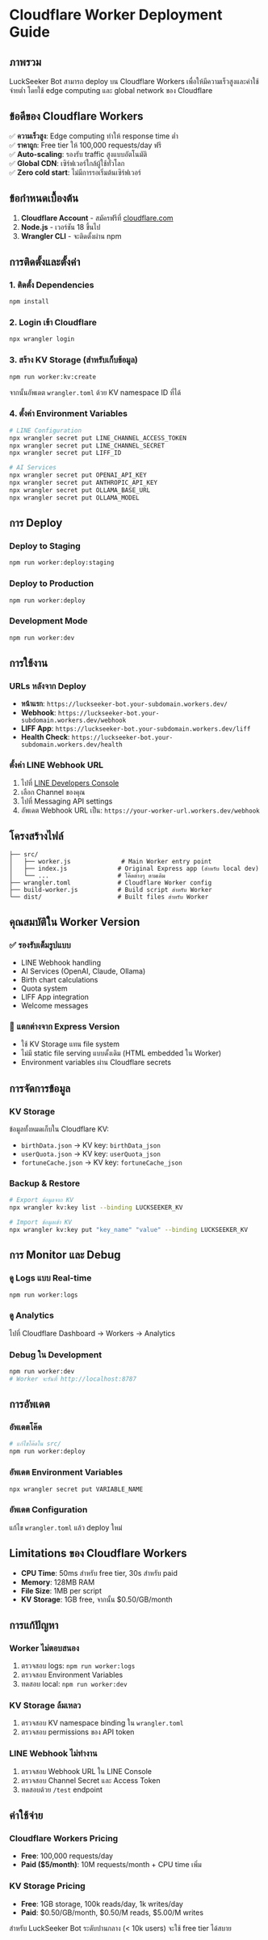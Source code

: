 # Cloudflare Worker Deployment Guide

## ภาพรวม

LuckSeeker Bot สามารถ deploy บน Cloudflare Workers เพื่อให้มีความเร็วสูงและค่าใช้จ่ายต่ำ โดยใช้ edge computing และ global network ของ Cloudflare

## ข้อดีของ Cloudflare Workers

✅ **ความเร็วสูง**: Edge computing ทำให้ response time ต่ำ  
✅ **ราคาถูก**: Free tier ให้ 100,000 requests/day ฟรี  
✅ **Auto-scaling**: รองรับ traffic สูงแบบอัตโนมัติ  
✅ **Global CDN**: เซิร์ฟเวอร์ใกล้ผู้ใช้ทั่วโลก  
✅ **Zero cold start**: ไม่มีการรอเริ่มต้นเซิร์ฟเวอร์  

## ข้อกำหนดเบื้องต้น

1. **Cloudflare Account** - สมัครฟรีที่ [cloudflare.com](https://cloudflare.com)
2. **Node.js** - เวอร์ชัน 18 ขึ้นไป
3. **Wrangler CLI** - จะติดตั้งผ่าน npm

## การติดตั้งและตั้งค่า

### 1. ติดตั้ง Dependencies

```bash
npm install
```

### 2. Login เข้า Cloudflare

```bash
npx wrangler login
```

### 3. สร้าง KV Storage (สำหรับเก็บข้อมูล)

```bash
npm run worker:kv:create
```

จากนั้นอัพเดต `wrangler.toml` ด้วย KV namespace ID ที่ได้

### 4. ตั้งค่า Environment Variables

```bash
# LINE Configuration
npx wrangler secret put LINE_CHANNEL_ACCESS_TOKEN
npx wrangler secret put LINE_CHANNEL_SECRET  
npx wrangler secret put LIFF_ID

# AI Services
npx wrangler secret put OPENAI_API_KEY
npx wrangler secret put ANTHROPIC_API_KEY
npx wrangler secret put OLLAMA_BASE_URL
npx wrangler secret put OLLAMA_MODEL
```

## การ Deploy

### Deploy to Staging

```bash
npm run worker:deploy:staging
```

### Deploy to Production

```bash
npm run worker:deploy
```

### Development Mode

```bash
npm run worker:dev
```

## การใช้งาน

### URLs หลังจาก Deploy

- **หน้าแรก**: `https://luckseeker-bot.your-subdomain.workers.dev/`
- **Webhook**: `https://luckseeker-bot.your-subdomain.workers.dev/webhook`
- **LIFF App**: `https://luckseeker-bot.your-subdomain.workers.dev/liff`
- **Health Check**: `https://luckseeker-bot.your-subdomain.workers.dev/health`

### ตั้งค่า LINE Webhook URL

1. ไปที่ [LINE Developers Console](https://developers.line.biz)
2. เลือก Channel ของคุณ
3. ไปที่ Messaging API settings
4. อัพเดต Webhook URL เป็น: `https://your-worker-url.workers.dev/webhook`

## โครงสร้างไฟล์

```
├── src/
│   ├── worker.js              # Main Worker entry point
│   ├── index.js              # Original Express app (สำหรับ local dev)
│   └── ...                   # โค๊ดต่างๆ ตามเดิม
├── wrangler.toml             # Cloudflare Worker config
├── build-worker.js           # Build script สำหรับ Worker
└── dist/                     # Built files สำหรับ Worker
```

## คุณสมบัติใน Worker Version

### ✅ รองรับเต็มรูปแบบ
- LINE Webhook handling
- AI Services (OpenAI, Claude, Ollama)
- Birth chart calculations
- Quota system
- LIFF App integration
- Welcome messages

### 🔄 แตกต่างจาก Express Version
- ใช้ KV Storage แทน file system
- ไม่มี static file serving แบบดั้งเดิม (HTML embedded ใน Worker)
- Environment variables ผ่าน Cloudflare secrets

## การจัดการข้อมูล

### KV Storage
ข้อมูลทั้งหมดเก็บใน Cloudflare KV:
- `birthData.json` → KV key: `birthData_json`
- `userQuota.json` → KV key: `userQuota_json`
- `fortuneCache.json` → KV key: `fortuneCache_json`

### Backup & Restore
```bash
# Export ข้อมูลจาก KV
npx wrangler kv:key list --binding LUCKSEEKER_KV

# Import ข้อมูลเข้า KV
npx wrangler kv:key put "key_name" "value" --binding LUCKSEEKER_KV
```

## การ Monitor และ Debug

### ดู Logs แบบ Real-time
```bash
npm run worker:logs
```

### ดู Analytics
ไปที่ Cloudflare Dashboard → Workers → Analytics

### Debug ใน Development
```bash
npm run worker:dev
# Worker จะรันที่ http://localhost:8787
```

## การอัพเดต

### อัพเดตโค๊ด
```bash
# แก้ไขโค๊ดใน src/
npm run worker:deploy
```

### อัพเดต Environment Variables
```bash
npx wrangler secret put VARIABLE_NAME
```

### อัพเดต Configuration
แก้ไข `wrangler.toml` แล้ว deploy ใหม่

## Limitations ของ Cloudflare Workers

- **CPU Time**: 50ms สำหรับ free tier, 30s สำหรับ paid
- **Memory**: 128MB RAM
- **File Size**: 1MB per script
- **KV Storage**: 1GB free, จากนั้น $0.50/GB/month

## การแก้ปัญหา

### Worker ไม่ตอบสนอง
1. ตรวจสอบ logs: `npm run worker:logs`
2. ตรวจสอบ Environment Variables
3. ทดสอบ local: `npm run worker:dev`

### KV Storage ล้มเหลว
1. ตรวจสอบ KV namespace binding ใน `wrangler.toml`
2. ตรวจสอบ permissions ของ API token

### LINE Webhook ไม่ทำงาน
1. ตรวจสอบ Webhook URL ใน LINE Console
2. ตรวจสอบ Channel Secret และ Access Token
3. ทดสอบด้วย `/test` endpoint

## ค่าใช้จ่าย

### Cloudflare Workers Pricing
- **Free**: 100,000 requests/day
- **Paid ($5/month)**: 10M requests/month + CPU time เพิ่ม

### KV Storage Pricing  
- **Free**: 1GB storage, 100k reads/day, 1k writes/day
- **Paid**: $0.50/GB/month, $0.50/M reads, $5.00/M writes

สำหรับ LuckSeeker Bot ระดับปานกลาง (< 10k users) จะใช้ free tier ได้สบาย